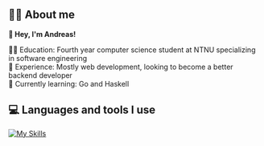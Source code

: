 ## 👨‍💻 About me

**👋 Hey, I'm Andreas!**  

👨‍🎓 Education: Fourth year computer science student at NTNU specializing in software engineering  
💼 Experience: Mostly web development, looking to become a better backend developer  
🌱 Currently learning: Go and Haskell

## 💻 Languages and tools I use
[![My Skills](https://skillicons.dev/icons?i=ts,kotlin,java,python,react,nodejs,nextjs,spring,django,tailwind,postgres,firebase,docker,figma,git)](https://skillicons.dev)
